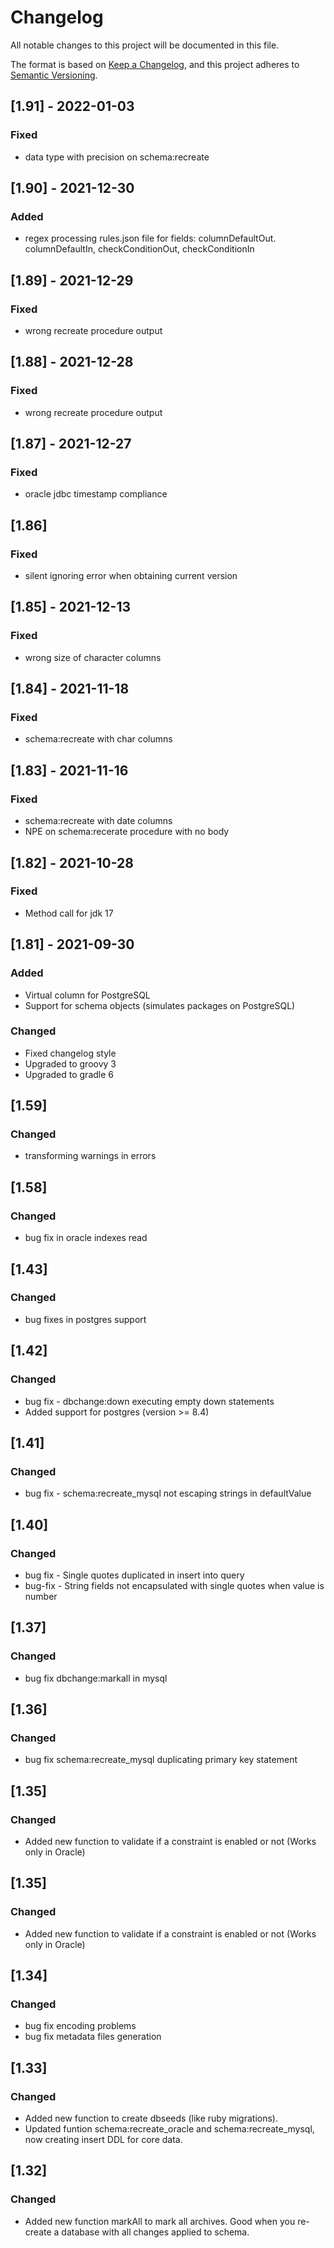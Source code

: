 # Changelog
All notable changes to this project will be documented in this file.

The format is based on [Keep a Changelog](https://keepachangelog.com/en/1.0.0/),
and this project adheres to [Semantic Versioning](https://semver.org/spec/v2.0.0.html).

## [1.91] - 2022-01-03
### Fixed
- data type with precision on schema:recreate

## [1.90] - 2021-12-30
### Added
- regex processing rules.json file for fields: columnDefaultOut. columnDefaultIn, checkConditionOut, checkConditionIn

## [1.89] - 2021-12-29
### Fixed
- wrong recreate procedure output

## [1.88] - 2021-12-28
### Fixed
- wrong recreate procedure output

## [1.87] - 2021-12-27
### Fixed
- oracle jdbc timestamp compliance

## [1.86]
### Fixed
- silent ignoring error when obtaining current version

## [1.85] - 2021-12-13
### Fixed
- wrong size of character columns

## [1.84] - 2021-11-18
### Fixed
- schema:recreate with char columns

## [1.83] - 2021-11-16
### Fixed
- schema:recreate with date columns
- NPE on schema:recerate procedure with no body

## [1.82] - 2021-10-28
### Fixed
- Method call for jdk 17

## [1.81] - 2021-09-30
### Added
- Virtual column for PostgreSQL
- Support for schema objects (simulates packages on PostgreSQL)

### Changed
- Fixed changelog style
- Upgraded to groovy 3
- Upgraded to gradle 6

## [1.59]
### Changed
- transforming warnings in errors 

## [1.58]
### Changed
- bug fix in oracle indexes read

## [1.43]
### Changed
- bug fixes in postgres support

## [1.42]
### Changed
- bug fix - dbchange:down executing empty down statements
- Added support for postgres (version >= 8.4)

## [1.41]
### Changed
- bug fix - schema:recreate_mysql not escaping strings in defaultValue

## [1.40]
### Changed
- bug fix - Single quotes duplicated in insert into query
- bug-fix - String fields not encapsulated with single quotes when value is number

## [1.37]
### Changed
- bug fix dbchange:markall in mysql

## [1.36]
### Changed
- bug fix schema:recreate_mysql duplicating primary key statement

## [1.35]
### Changed
- Added new function to validate if a constraint is enabled or not (Works only in Oracle)

## [1.35]
### Changed
- Added new function to validate if a constraint is enabled or not (Works only in Oracle)

## [1.34]
### Changed
- bug fix encoding problems
- bug fix metadata files generation 

## [1.33]
### Changed
- Added new function to create dbseeds (like ruby migrations).
- Updated funtion schema:recreate_oracle and schema:recreate_mysql, now creating insert DDL for core data.

## [1.32]
### Changed
- Added new function markAll to mark all archives. Good when you re-create a database with all changes applied to schema.
